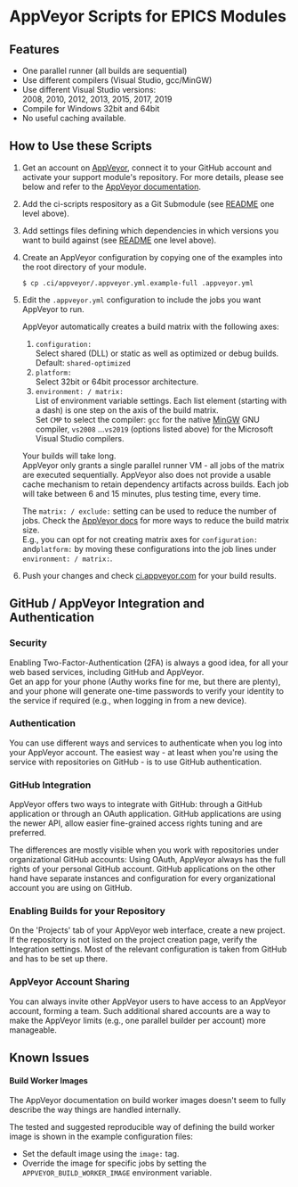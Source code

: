 # AppVeyor Scripts for EPICS Modules

## Features

 - One parallel runner (all builds are sequential)
 - Use different compilers (Visual Studio, gcc/MinGW)
 - Use different Visual Studio versions: \
   2008, 2010, 2012, 2013, 2015, 2017, 2019
 - Compile for Windows 32bit and 64bit
 - No useful caching available.

## How to Use these Scripts

 1. Get an account on [AppVeyor](https://www.appveyor.com/), connect
    it to your GitHub account and activate your support module's
    repository. For more details, please see below and refer to the
    [AppVeyor documentation](https://www.appveyor.com/docs/).

 2. Add the ci-scripts respository as a Git Submodule
    (see [README](../README.md) one level above).

 3. Add settings files defining which dependencies in which versions
    you want to build against
    (see [README](../README.md) one level above).

 4. Create an AppVeyor configuration by copying one of the examples into
    the root directory of your module.
    ```
    $ cp .ci/appveyor/.appveyor.yml.example-full .appveyor.yml
    ```

 5. Edit the `.appveyor.yml` configuration to include the jobs you want
    AppVeyor to run.

    AppVeyor automatically creates a build matrix with the following axes:
    1. `configuration:` \
    Select shared (DLL) or static as well as optimized or debug builds. \
    Default: `shared-optimized`
    2. `platform:` \
    Select 32bit or 64bit processor architecture.
    3. `environment: / matrix:` \
    List of environment variable settings. Each list element (starting with
    a dash) is one step on the axis of the build matrix. \
    Set `CMP` to select the compiler: `gcc` for the native
    [MinGW](http://mingw-w64.org/) GNU compiler, `vs2008` ...`vs2019` 
    (options listed above) for the Microsoft Visual Studio compilers.

    Your builds will take long. \
    AppVeyor only grants a single parallel runner VM - all jobs of the matrix
    are executed sequentially. AppVeyor also does not provide a usable cache
    mechanism to retain dependency artifacts across builds.
    Each job will take between 6 and 15 minutes, plus testing time, every time.

    The `matrix: / exclude:` setting can be used to reduce the number of
    jobs. Check the [AppVeyor docs][appveyor.doc.matrix]
    for more ways to reduce the build matrix size. \
    E.g., you can opt for not creating matrix axes for `configuration:`
    and`platform:` by moving these configurations into the job lines
    under `environment: / matrix:`.

 6. Push your changes and check
    [ci.appveyor.com](https://ci.appveyor.com/) for your build results.

## GitHub / AppVeyor Integration and Authentication

### Security
Enabling Two-Factor-Authentication (2FA) is always a good idea, for all 
your web based services, including GitHub and AppVeyor. \
Get an app for your phone (Authy works fine for me, but there are plenty),
and your phone will generate one-time passwords to verify your identity
to the service if required (e.g., when logging in from a new device).

### Authentication
You can use different ways and services to authenticate when you log into
your AppVeyor account. The easiest way - at least when you're using the
service with repositories on GitHub - is to use GitHub authentication.

### GitHub Integration
AppVeyor offers two ways to integrate with GitHub: through a GitHub
application or through an OAuth application. GitHub applications are using
the newer API, allow easier fine-grained access rights tuning and are
preferred.

The differences are mostly visible when you work with repositories under
organizational GitHub accounts: Using OAuth, AppVeyor always has the full
rights of your personal GitHub account.
GitHub applications on the other hand have separate instances and
configuration for every organizational account you are using on GitHub.

### Enabling Builds for your Repository
On the 'Projects' tab of your AppVeyor web interface, create a new project.
If the repository is not listed on the project creation page,
verify the Integration settings. Most of the relevant configuration
is taken from GitHub and has to be set up there.

### AppVeyor Account Sharing
You can always invite other AppVeyor users to have access to an AppVeyor
account, forming a team. Such additional shared accounts are a way to make
the AppVeyor limits (e.g., one parallel builder per account) more manageable.

## Known Issues

#### Build Worker Images
The AppVeyor documentation on build worker images doesn't seem to fully
describe the way things are handled internally.

The tested and suggested reproducible way of defining the build worker image
is shown in the example configuration files:

 - Set the default image using the `image:` tag.
 - Override the image for specific jobs by setting the
   `APPVEYOR_BUILD_WORKER_IMAGE` environment variable.

<!-- Links -->
[appveyor.doc.matrix]: https://www.appveyor.com/docs/build-configuration/#build-matrix

